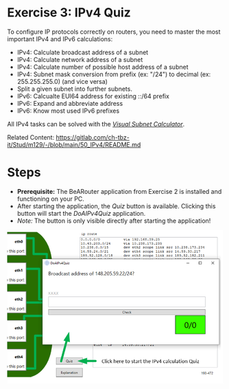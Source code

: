 # Exercise 3: IPv4 Quiz

To configure IP protocols correctly on routers, you need to master the most important IPv4 and IPv6 calculations:
 - IPv4: Calculate broadcast address of a subnet
 - IPv4: Calculate network address of a subnet
 - IPv4: Calculate number of possible host address of a subnet
 - IPv4: Subnet mask conversion from prefix (ex: "/24") to decimal (ex: 255.255.255.0) (and vice versa)
 - Split a given subnet into further subnets. 
 - IPv6: Calcualte EUI64 address for existing ::/64 prefix
 - IPv6: Expand and abbreviate address
 - IPv6: Know most used IPv6 prefixes


All IPv4 tasks can be solved with the [*Visual Subnet Calculator*](https://www.davidc.net/sites/default/subnets/subnets.html). 

Related Content: https://gitlab.com/ch-tbz-it/Stud/m129/-/blob/main/50_IPv4/README.md

# Steps
 - **Prerequisite:** The BeARouter application from Exercise 2 is installed and functioning on your PC. 
 - After starting the application, the *Quiz* button is available. Clicking this button will start the *DoAIPv4Quiz* application. 
 - *Note:* The button is only visible directly after starting the application!

![BeARouter IPv4 Quiz](media/IPv4Quiz.PNG)


